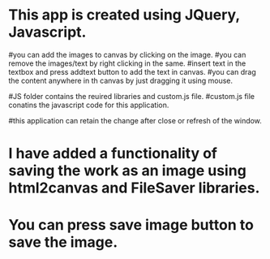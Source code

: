 # This app is created using JQuery, Javascript.

#you can add the images to canvas by clicking on the image.
#you can remove the images/text by right clicking in the same.
#insert text in the textbox and press addtext button to add the text in canvas.
#you can drag the content anywhere in th canvas by just dragging it using mouse.

#JS folder contains the reuired libraries and custom.js file.
#custom.js file conatins the javascript code for this application.

#this application can retain the change after close or refresh of the window.

# I have added a functionality of saving the work as an image using html2canvas and FileSaver libraries.
# You can press save image button to save the image.

